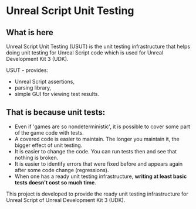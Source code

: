 # Unreal Script Unit Testing

## What is here
Unreal Script Unit Testing (USUT) is the unit testing infrastructure that helps doing unit testing for Unreal Script code which is used for Unreal Development Kit 3 (UDK).  

USUT - provides:
- Unreal Script assertions, 
- parsing library,
- simple GUI for viewing test results. 

## That is because unit tests:
- Even if 'games are so nondeterministic', it is possible to cover some part of the game code with tests.
- A covered code is easier to maintain. The longer you maintain it, the bigger effect of unit testing. 
- It is easier to change the code. You can run tests then and see that nothing is broken. 
- It is easier to identify errors that were fixed before and appears again after some code change (regressions). 
- When one has a ready unit testing infrastructure, **writing at least basic tests doesn't cost so much time**. 

This project is developed to provide the ready unit testing infrastructure for Unreal Script of Unreal Development Kit 3 (UDK). 
